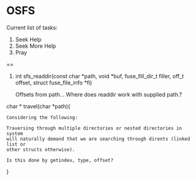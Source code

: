 # OSFS
Current list of tasks:
1. Seek Help
2. Seek More Help
3. Pray

==
1. int sfs_readdir(const char *path, void *buf, fuse_fill_dir_t filler, off_t offset,
	       struct fuse_file_info *fi)
	
	Offsets from path... Where does readdir work with supplied path.?
	
char * travel(char *path){
	
	Considering the following:
	
	Traversing through multiple directories or nested directories in system
	will naturally demand that we are searching through dirents (linked list or
	other structs otherwise).

	Is this done by getindex, type, offset?
	
}